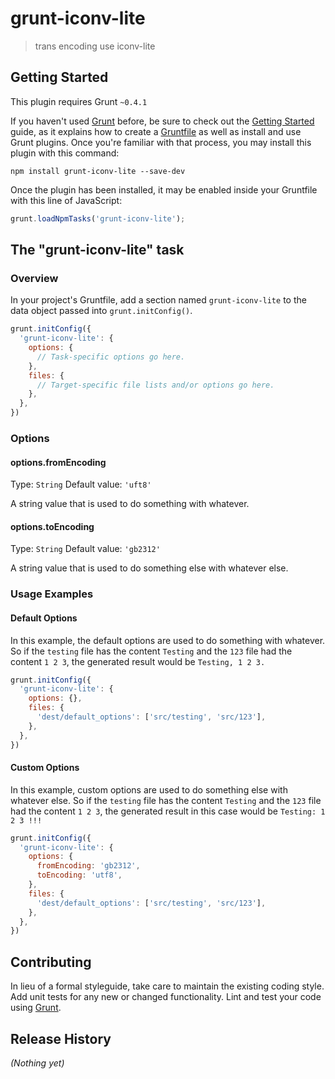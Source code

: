 # grunt-iconv-lite

> trans encoding use iconv-lite

## Getting Started
This plugin requires Grunt `~0.4.1`

If you haven't used [Grunt](http://gruntjs.com/) before, be sure to check out the [Getting Started](http://gruntjs.com/getting-started) guide, as it explains how to create a [Gruntfile](http://gruntjs.com/sample-gruntfile) as well as install and use Grunt plugins. Once you're familiar with that process, you may install this plugin with this command:

```shell
npm install grunt-iconv-lite --save-dev
```

Once the plugin has been installed, it may be enabled inside your Gruntfile with this line of JavaScript:

```js
grunt.loadNpmTasks('grunt-iconv-lite');
```

## The "grunt-iconv-lite" task

### Overview
In your project's Gruntfile, add a section named `grunt-iconv-lite` to the data object passed into `grunt.initConfig()`.

```js
grunt.initConfig({
  'grunt-iconv-lite': {
    options: {
      // Task-specific options go here.
    },
    files: {
      // Target-specific file lists and/or options go here.
    },
  },
})
```

### Options

#### options.fromEncoding
Type: `String`
Default value: `'uft8'`

A string value that is used to do something with whatever.

#### options.toEncoding
Type: `String`
Default value: `'gb2312'`

A string value that is used to do something else with whatever else.

### Usage Examples

#### Default Options
In this example, the default options are used to do something with whatever. So if the `testing` file has the content `Testing` and the `123` file had the content `1 2 3`, the generated result would be `Testing, 1 2 3.`

```js
grunt.initConfig({
  'grunt-iconv-lite': {
    options: {},
    files: {
      'dest/default_options': ['src/testing', 'src/123'],
    },
  },
})
```

#### Custom Options
In this example, custom options are used to do something else with whatever else. So if the `testing` file has the content `Testing` and the `123` file had the content `1 2 3`, the generated result in this case would be `Testing: 1 2 3 !!!`

```js
grunt.initConfig({
  'grunt-iconv-lite': {
    options: {
      fromEncoding: 'gb2312',
      toEncoding: 'utf8',
    },
    files: {
      'dest/default_options': ['src/testing', 'src/123'],
    },
  },
})
```

## Contributing
In lieu of a formal styleguide, take care to maintain the existing coding style. Add unit tests for any new or changed functionality. Lint and test your code using [Grunt](http://gruntjs.com/).

## Release History
_(Nothing yet)_
